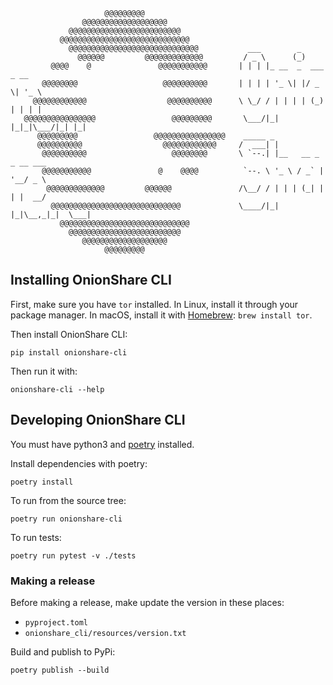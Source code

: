 ```
                     @@@@@@@@@                      
                @@@@@@@@@@@@@@@@@@@                 
             @@@@@@@@@@@@@@@@@@@@@@@@@              
           @@@@@@@@@@@@@@@@@@@@@@@@@@@@@            
             @@@@@@@@@@@@@@@@@@@@@@@@@@@@@           ___        _               
               @@@@@@         @@@@@@@@@@@@@         / _ \      (_)              
         @@@@    @               @@@@@@@@@@@       | | | |_ __  _  ___  _ __    
       @@@@@@@@                   @@@@@@@@@@       | | | | '_ \| |/ _ \| '_ \   
     @@@@@@@@@@@@                  @@@@@@@@@@      \ \_/ / | | | | (_) | | | |  
   @@@@@@@@@@@@@@@@                 @@@@@@@@@       \___/|_| |_|_|\___/|_| |_|  
      @@@@@@@@@                 @@@@@@@@@@@@@@@@    _____ _                     
      @@@@@@@@@@                  @@@@@@@@@@@@     /  ___| |                    
       @@@@@@@@@@                   @@@@@@@@       \ `--.| |__   __ _ _ __ ___ 
       @@@@@@@@@@@               @    @@@@          `--. \ '_ \ / _` | '__/ _ \
        @@@@@@@@@@@@@         @@@@@@               /\__/ / | | | (_| | | |  __/
         @@@@@@@@@@@@@@@@@@@@@@@@@@@@@             \____/|_| |_|\__,_|_|  \___|
           @@@@@@@@@@@@@@@@@@@@@@@@@@@@@            
             @@@@@@@@@@@@@@@@@@@@@@@@@              
                @@@@@@@@@@@@@@@@@@@                 
                     @@@@@@@@@                      
```

## Installing OnionShare CLI

First, make sure you have `tor` installed. In Linux, install it through your package manager. In macOS, install it with [Homebrew](https://brew.sh): `brew install tor`.

Then install OnionShare CLI:

```
pip install onionshare-cli
```

Then run it with:

```
onionshare-cli --help
```

## Developing OnionShare CLI

You must have python3 and [poetry](https://python-poetry.org/) installed.

Install dependencies with poetry:

```
poetry install
```

To run from the source tree:

```
poetry run onionshare-cli
```

To run tests:

```
poetry run pytest -v ./tests
```

### Making a release

Before making a release, make update the version in these places:

- `pyproject.toml`
- `onionshare_cli/resources/version.txt`

Build and publish to PyPi:

```
poetry publish --build
```
